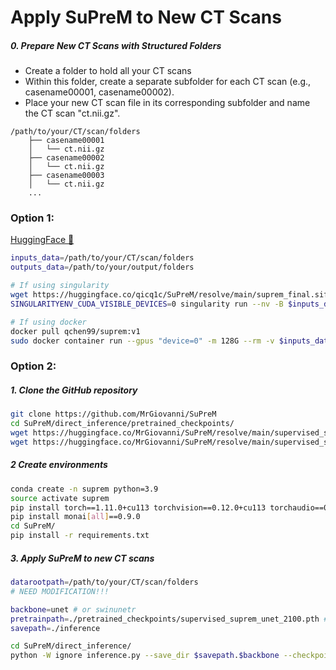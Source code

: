 # Apply SuPreM to New CT Scans

##### 0. Prepare New CT Scans with Structured Folders
- Create a folder to hold all your CT scans
- Within this folder, create a separate subfolder for each CT scan (e.g., casename00001, casename00002).
- Place your new CT scan file in its corresponding subfolder and name the CT scan "ct.nii.gz".

```
/path/to/your/CT/scan/folders
    ├── casename00001
    │   └── ct.nii.gz
    ├── casename00002
    │   └── ct.nii.gz
    ├── casename00003
    │   └── ct.nii.gz
    ...
```

### Option 1: 

[HuggingFace 🤗](https://huggingface.co/qicq1c/SuPreM)
```bash
inputs_data=/path/to/your/CT/scan/folders
outputs_data=/path/to/your/output/folders

# If using singularity
wget https://huggingface.co/qicq1c/SuPreM/resolve/main/suprem_final.sif
SINGULARITYENV_CUDA_VISIBLE_DEVICES=0 singularity run --nv -B $inputs_data:/workspace/inputs -B $outputs_data:/workspace/outputs suprem_final.sif

# If using docker
docker pull qchen99/suprem:v1
sudo docker container run --gpus "device=0" -m 128G --rm -v $inputs_data:/workspace/inputs/ -v $outputs_data:/workspace/outputs/ qchen99/suprem:v1 /bin/bash -c "sh predict.sh"
```

### Option 2:

##### 1. Clone the GitHub repository
```bash
git clone https://github.com/MrGiovanni/SuPreM
cd SuPreM/direct_inference/pretrained_checkpoints/
wget https://huggingface.co/MrGiovanni/SuPreM/resolve/main/supervised_suprem_swinunetr_2100.pth
wget https://huggingface.co/MrGiovanni/SuPreM/resolve/main/supervised_suprem_unet_2100.pth
```

##### 2 Create environments
```bash
conda create -n suprem python=3.9
source activate suprem
pip install torch==1.11.0+cu113 torchvision==0.12.0+cu113 torchaudio==0.11.0 --extra-index-url https://download.pytorch.org/whl/cu113
pip install monai[all]==0.9.0
cd SuPreM/
pip install -r requirements.txt
```

##### 3. Apply SuPreM to new CT scans

```bash
datarootpath=/path/to/your/CT/scan/folders
# NEED MODIFICATION!!!

backbone=unet # or swinunetr
pretrainpath=./pretrained_checkpoints/supervised_suprem_unet_2100.pth # or ./pretrained_weights/supervised_suprem_swinunetr_2100.pth
savepath=./inference

cd SuPreM/direct_inference/
python -W ignore inference.py --save_dir $savepath.$backbone --checkpoint $pretrainpath --data_root_path $datarootpath --backbone $backbone --store_result --suprem
```
